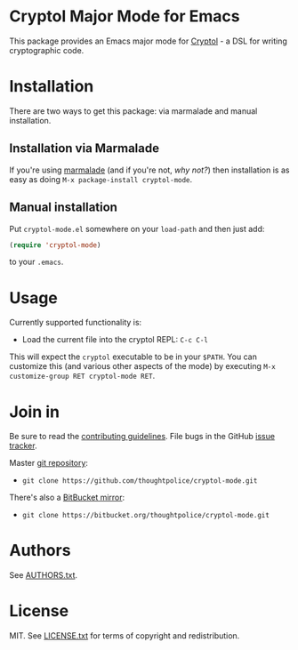 # Cryptol Major Mode for Emacs

This package provides an Emacs major mode for [Cryptol][] - a DSL for
writing cryptographic code.

[Cryptol]: http://corp.galois.com/cryptol/

# Installation

There are two ways to get this package: via marmalade and manual
installation.

## Installation via Marmalade

If you're using [marmalade][] (and if you're not, *why not?*) then
installation is as easy as doing `M-x package-install cryptol-mode`.

[marmalade]: http://marmalade-repo.org/

## Manual installation

Put `cryptol-mode.el` somewhere on your `load-path` and then just add:

```lisp
(require 'cryptol-mode)
```

to your `.emacs`.

# Usage

Currently supported functionality is:

  * Load the current file into the cryptol REPL: `C-c C-l`

This will expect the `cryptol` executable to be in your `$PATH`. You
can customize this (and various other aspects of the mode) by
executing `M-x customize-group RET cryptol-mode RET`.

# Join in

Be sure to read the [contributing guidelines][contribute]. File bugs
in the GitHub [issue tracker][].

Master [git repository][gh]:

* `git clone https://github.com/thoughtpolice/cryptol-mode.git`

There's also a [BitBucket mirror][bb]:

* `git clone https://bitbucket.org/thoughtpolice/cryptol-mode.git`

# Authors

See [AUTHORS.txt](https://raw.github.com/thoughtpolice/cryptol-mode/master/AUTHORS.txt).

# License

MIT. See
[LICENSE.txt](https://raw.github.com/thoughtpolice/cryptol-mode/master/LICENSE.txt)
for terms of copyright and redistribution.

[contribute]: https://github.com/thoughtpolice/cryptol-mode/blob/master/CONTRIBUTING.md
[issue tracker]: http://github.com/thoughtpolice/cryptol-mode/issues
[gh]: http://github.com/thoughtpolice/cryptol-mode
[bb]: http://bitbucket.org/thoughtpolice/cryptol-mode
